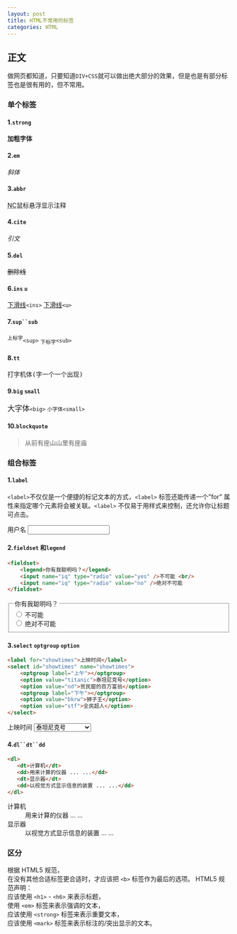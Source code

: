 ```yaml
---
layout: post
title: HTML不常用的标签
categories: HTML
---
```


## 正文

做网页都知道，只要知道`DIV+CSS`就可以做出绝大部分的效果，但是也是有部分标签也是很有用的，但不常用。

### 单个标签

#### 1.`strong`

<strong>加粗字体</strong>

#### 2.`em`

<em>斜体</em>

#### 3.`abbr`

<abbr title="脑残">NC</abbr>鼠标悬浮显示注释

#### 4.`cite`

<cite>引文</cite>

#### 5.`del`

<del>删除线</del>

#### 6.`ins` `u`

<ins>下滑线</ins>`<ins>` <u>下滑线</u>`<u>`

#### 7.`sup``sub`

<sup>上标字</sup>`<sup>` <sub>下标字</sub>`<sub>`

#### 8.`tt`

<tt>打字机体(字一个一个出现)</tt>

#### 9.`big` `small`

<big>大字体</big>`<big>` <small>小字体</small>`<small>`

#### 10.`blockquote`

<blockquote>
从前有座山山里有座庙
</blockquote>

### 组合标签

#### 1.`label` 

`<label>`不仅仅是一个便捷的标记文本的方式，`<label>` 标签还能传递一个"for" 属性来指定哪个元素将会被关联。`<label>` 不仅易于用样式来控制，还允许你让标题可点击。

<label for="username">用户名</label> 
<input id="username" type="text" />

#### 2.`fieldset` 和`legend`

```html
<fieldset> 
    <legend>你有我聪明吗？</legend> 
    <input name="iq" type="radio" value="yes" />不可能 <br/>
    <input name="iq" type="radio" value="no" />绝对不可能 
</fieldset> 
```

<fieldset> 
    <legend>你有我聪明吗？</legend> 
    <input name="iq" type="radio" value="yes" /> 不可能 <br/>
    <input name="iq" type="radio" value="no" /> 绝对不可能 
</fieldset> 

#### 3.`select` `optgroup` `option` 

```html
<label for="showtimes">上映时间</label> 
<select id="showtimes" name="showtimes"> 
    <optgroup label="上午"></optgroup> 
    <option value="titanic">泰坦尼克号</option> 
    <option value="nd">贫民窟的百万富翁</option> 
    <optgroup label="下午"></optgroup> 
    <option value="bkrw">狮子王</option> 
    <option value="stf">全民超人</option> 
</select>
```

<label for="showtimes">上映时间</label> 
<select id="showtimes" name="showtimes"> 
    <optgroup label="上午"></optgroup> 
    <option value="titanic">泰坦尼克号</option> 
    <option value="nd">贫民窟的百万富翁</option> 
    <optgroup label="下午"></optgroup> 
    <option value="bkrw">狮子王</option> 
    <option value="stf">全民超人</option> 
</select>

#### 4.`dl``dt``dd`

```html
<dl>
   <dt>计算机</dt>
   <dd>用来计算的仪器 ... ...</dd>
   <dt>显示器</dt>
   <dd>以视觉方式显示信息的装置 ... ...</dd>
</dl>
```

<dl>
   <dt>计算机</dt>
   <dd>用来计算的仪器 ... ...</dd>
   <dt>显示器</dt>
   <dd>以视觉方式显示信息的装置 ... ...</dd>
</dl>

### 区分

根据 HTML5 规范，  
在没有其他合适标签更合适时，才应该把 `<b>` 标签作为最后的选项。
HTML5 规范声明：  
应该使用 `<h1>` - `<h6>` 来表示标题，  
使用 `<em>` 标签来表示强调的文本，  
应该使用 `<strong>` 标签来表示重要文本，  
应该使用 `<mark>` 标签来表示标注的/突出显示的文本。